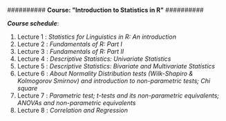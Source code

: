 ########## **Course: "Introduction to Statistics in R"** ##########

***Course schedule***:

1. Lecture 1 : *Statistics for Linguistics in R: An introduction*
2. Lecture 2 : *Fundamentals of R: Part I*
3. Lecture 3 : *Fundamentals of R: Part II*
4. Lecture 4 : *Descriptive Statistics: Univariate Statistics*
5. Lecture 5 : *Descriptive Statistics: Bivariate and Multivariate Statistics*
6. Lecture 6 : *About Normality Distribution tests (Wilk-Shapiro & Kolmogorov Smirnov) and introduction to non-parametric tests; Chi square*
7. Lecture 7 : *Parametric test; t-tests and its non-parametric equivalents; ANOVAs and non-parametric equivalents*
8. Lecture 8 : *Correlation and Regression*
